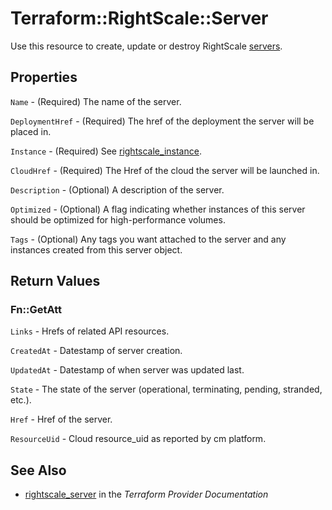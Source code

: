 # Terraform::RightScale::Server

Use this resource to create, update or destroy RightScale [servers](http://reference.rightscale.com/api1.5/resources/ResourceServers.html).

## Properties

`Name` - (Required) The name of the server.

`DeploymentHref` - (Required) The href of the deployment the server will be placed in.

`Instance` - (Required) See [rightscale_instance](https://github.com/terraform-providers/terraform-provider-rightscale/blob/master/website/docs/r/cm_instance.markdown).

`CloudHref` - (Required) The Href of the cloud the server will be launched in.

`Description` - (Optional) A description of the server.

`Optimized` - (Optional) A flag indicating whether instances of this server should be optimized for high-performance volumes.

`Tags` - (Optional) Any tags you want attached to the server and any instances created from this server object.


## Return Values

### Fn::GetAtt

`Links` - Hrefs of related API resources.

`CreatedAt` - Datestamp of server creation.

`UpdatedAt` - Datestamp of when server was updated last.

`State` - The state of the server (operational, terminating, pending, stranded, etc.).

`Href` - Href of the server.

`ResourceUid` - Cloud resource_uid as reported by cm platform.

## See Also

* [rightscale_server](https://www.terraform.io/docs/providers/rightscale/r/server.html) in the _Terraform Provider Documentation_